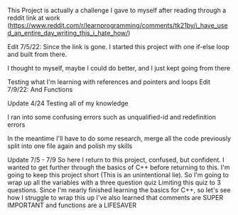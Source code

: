 This Project is actually a challenge I gave to myself after reading through a reddit link at work (https://www.reddit.com/r/learnprogramming/comments/tk21by/i_have_used_an_entire_day_writing_this_i_hate_how/)

Edit 7/5/22: Since the link is gone. I started this project with one if-else loop and built from there.

I thought to myself, maybe I could do better, and I just kept going from there

Testing what I'm learning with references and pointers and loops
Edit 7/9/22: And Functions

Update 4/24 Testing all of my knowledge

I ran into some confusing errors such as unqualified-id and redefinition errors

In the meantime I'll have to do some research, merge all the code previously split into one file again and polish my skills

Update 7/5 - 7/9
So here I return to this project, confused, but confident. I wanted to get further through the basics of C++ before returning to this.
I'm going to keep this project short (This is an unintentional lie). 
So I'm going to wrap up all the variables with a three question quiz
Limiting this quiz to 3 questions. Since I'm nearly finished learning the basics for C++, so let's see how I struggle to wrap this up
I've also learned that comments are SUPER IMPORTANT and functions are a LIFESAVER
